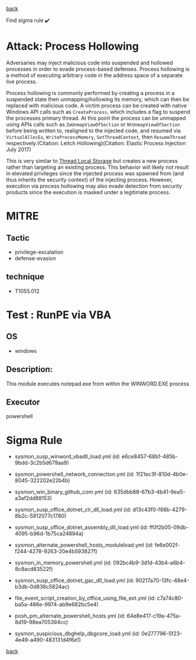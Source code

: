 
[back](../index.md)

Find sigma rule :heavy_check_mark: 

# Attack: Process Hollowing 

Adversaries may inject malicious code into suspended and hollowed processes in order to evade process-based defenses. Process hollowing is a method of executing arbitrary code in the address space of a separate live process.  

Process hollowing is commonly performed by creating a process in a suspended state then unmapping/hollowing its memory, which can then be replaced with malicious code. A victim process can be created with native Windows API calls such as <code>CreateProcess</code>, which includes a flag to suspend the processes primary thread. At this point the process can be unmapped using APIs calls such as <code>ZwUnmapViewOfSection</code> or <code>NtUnmapViewOfSection</code>  before being written to, realigned to the injected code, and resumed via <code>VirtualAllocEx</code>, <code>WriteProcessMemory</code>, <code>SetThreadContext</code>, then <code>ResumeThread</code> respectively.(Citation: Leitch Hollowing)(Citation: Elastic Process Injection July 2017)

This is very similar to [Thread Local Storage](https://attack.mitre.org/techniques/T1055/005) but creates a new process rather than targeting an existing process. This behavior will likely not result in elevated privileges since the injected process was spawned from (and thus inherits the security context) of the injecting process. However, execution via process hollowing may also evade detection from security products since the execution is masked under a legitimate process. 

# MITRE
## Tactic
  - privilege-escalation
  - defense-evasion


## technique
  - T1055.012


# Test : RunPE via VBA
## OS
  - windows


## Description:
This module executes notepad.exe from within the WINWORD.EXE process


## Executor
powershell

# Sigma Rule
 - sysmon_susp_winword_vbadll_load.yml (id: e6ce8457-68b1-485b-9bdd-3c2b5d679aa9)

 - sysmon_powershell_network_connection.yml (id: 1f21ec3f-810d-4b0e-8045-322202e22b4b)

 - sysmon_win_binary_github_com.yml (id: 635dbb88-67b3-4b41-9ea5-a3af2dd88153)

 - sysmon_susp_office_dotnet_clr_dll_load.yml (id: d13c43f0-f66b-4279-8b2c-5912077c1780)

 - sysmon_susp_office_dotnet_assembly_dll_load.yml (id: ff0f2b05-09db-4095-b96d-1b75ca24894a)

 - sysmon_alternate_powershell_hosts_moduleload.yml (id: fe6e002f-f244-4278-9263-20e4b593827f)

 - sysmon_in_memory_powershell.yml (id: 092bc4b9-3d1d-43b4-a6b4-8c8acd83522f)

 - sysmon_susp_office_dotnet_gac_dll_load.yml (id: 90217a70-13fc-48e4-b3db-0d836c5824ac)

 - file_event_script_creation_by_office_using_file_ext.yml (id: c7a74c80-ba5a-486e-9974-ab9e682bc5e4)

 - posh_pm_alternate_powershell_hosts.yml (id: 64e8e417-c19a-475a-8d19-98ea705394cc)

 - sysmon_suspicious_dbghelp_dbgcore_load.yml (id: 0e277796-5f23-4e49-a490-483131d4f6e1)



[back](../index.md)
